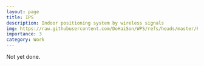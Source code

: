 ```yaml
---
layout: page
title: IPS
description: Indoor positioning system by wireless signals
img: https://raw.githubusercontent.com/DoHaiSon/WPS/refs/heads/master/Robot2.png
importance: 3
category: Work
---
```


Not yet done.